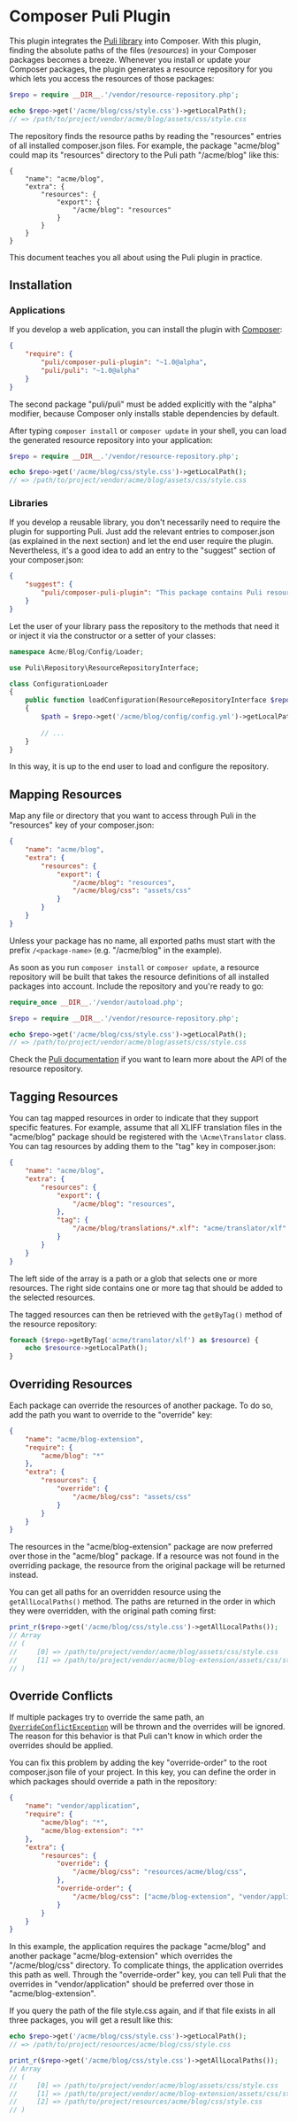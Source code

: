 Composer Puli Plugin
====================

This plugin integrates the [Puli library] into Composer. With this plugin,
finding the absolute paths of the files (*resources*) in your Composer packages
becomes a breeze. Whenever you install or update your Composer packages, the
plugin generates a resource repository for you which lets you access the resources
of those packages:

```php
$repo = require __DIR__.'/vendor/resource-repository.php';

echo $repo->get('/acme/blog/css/style.css')->getLocalPath();
// => /path/to/project/vendor/acme/blog/assets/css/style.css
```

The repository finds the resource paths by reading the "resources" entries of all
installed composer.json files. For example, the package "acme/blog" could map
its "resources" directory to the Puli path "/acme/blog" like this:

```
{
    "name": "acme/blog",
    "extra": {
        "resources": {
            "export": {
                "/acme/blog": "resources"
            }
        }
    }
}
```

This document teaches you all about using the Puli plugin in practice.

Installation
------------

### Applications

If you develop a web application, you can install the plugin with
[Composer]:

```json
{
    "require": {
        "puli/composer-puli-plugin": "~1.0@alpha",
        "puli/puli": "~1.0@alpha"
    }
}
```

The second package "puli/puli" must be added explicitly with the "alpha" 
modifier, because Composer only installs stable dependencies by default.

After typing `composer install` or `composer update` in your shell,
you can load the generated resource repository into your application:

```php
$repo = require __DIR__.'/vendor/resource-repository.php';

echo $repo->get('/acme/blog/css/style.css')->getLocalPath();
// => /path/to/project/vendor/acme/blog/assets/css/style.css
```

### Libraries

If you develop a reusable library, you don't necessarily need to
require the plugin for supporting Puli. Just add the relevant entries
to composer.json (as explained in the next section) and let the end
user require the plugin. Nevertheless, it's a good idea to add an
entry to the "suggest" section of your composer.json:

```json
{
    "suggest": {
        "puli/composer-puli-plugin": "This package contains Puli resources. Require the plugin to use them."
    }
}
```

Let the user of your library pass the repository to the methods that
need it or inject it via the constructor or a setter of your classes:

```php
namespace Acme/Blog/Config/Loader;

use Puli\Repository\ResourceRepositoryInterface;

class ConfigurationLoader
{
    public function loadConfiguration(ResourceRepositoryInterface $repo)
    {
        $path = $repo->get('/acme/blog/config/config.yml')->getLocalPath();
        
        // ...
    }
}
```

In this way, it is up to the end user to load and configure the repository.

Mapping Resources
-----------------

Map any file or directory that you want to access through Puli in the
"resources" key of your composer.json:

```json
{
    "name": "acme/blog",
    "extra": {
        "resources": {
            "export": {
                "/acme/blog": "resources",
                "/acme/blog/css": "assets/css"
            }
        }
    }
}
```

Unless your package has no name, all exported paths must start with the prefix
`/<package-name>` (e.g. "/acme/blog" in the example).

As soon as you run `composer install` or `composer update`, a resource repository
will be built that takes the resource definitions of all installed packages
into account. Include the repository and you're ready to go:

```php
require_once __DIR__.'/vendor/autoload.php';

$repo = require __DIR__.'/vendor/resource-repository.php';

echo $repo->get('/acme/blog/css/style.css')->getLocalPath();
// => /path/to/project/vendor/acme/blog/assets/css/style.css
```

Check the [Puli documentation] if you want to learn more about the API of the
resource repository.

Tagging Resources
-----------------

You can tag mapped resources in order to indicate that they support specific
features. For example, assume that all XLIFF translation files in the
"acme/blog" package should be registered with the `\Acme\Translator` class.
You can tag resources by adding them to the "tag" key in composer.json:

```json
{
    "name": "acme/blog",
    "extra": {
        "resources": {
            "export": {
                "/acme/blog": "resources",
            },
            "tag": {
                "/acme/blog/translations/*.xlf": "acme/translator/xlf"
            }
        }
    }
}
```

The left side of the array is a path or a glob that selects one or more
resources. The right side contains one or more tag that should be added to the
selected resources.

The tagged resources can then be retrieved with the `getByTag()` method of the
resource repository:

```php
foreach ($repo->getByTag('acme/translator/xlf') as $resource) {
    echo $resource->getLocalPath();
}
```

Overriding Resources
--------------------

Each package can override the resources of another package. To do so, add the
path you want to override to the "override" key:

```json
{
    "name": "acme/blog-extension",
    "require": {
        "acme/blog": "*"
    },
    "extra": {
        "resources": {
            "override": {
                "/acme/blog/css": "assets/css"
            }
        }
    }
}
```

The resources in the "acme/blog-extension" package are now preferred over those
in the "acme/blog" package. If a resource was not found in the overriding
package, the resource from the original package will be returned instead.

You can get all paths for an overridden resource using the
`getAllLocalPaths()` method. The paths are returned in the order in which
they were overridden, with the original path coming first:

```php
print_r($repo->get('/acme/blog/css/style.css')->getAllLocalPaths());
// Array
// (
//     [0] => /path/to/project/vendor/acme/blog/assets/css/style.css
//     [1] => /path/to/project/vendor/acme/blog-extension/assets/css/style.css
// )
```

Override Conflicts
------------------

If multiple packages try to override the same path, an
[`OverrideConflictException`] will be thrown and the overrides will be ignored.
The reason for this behavior is that Puli can't know in which order the
overrides should be applied.

You can fix this problem by adding the key "override-order" to the root
composer.json file of your project. In this key, you can define the order in
which packages should override a path in the repository:

```json
{
    "name": "vendor/application",
    "require": {
        "acme/blog": "*",
        "acme/blog-extension": "*"
    },
    "extra": {
        "resources": {
            "override": {
                "/acme/blog/css": "resources/acme/blog/css",
            },
            "override-order": {
                "/acme/blog/css": ["acme/blog-extension", "vendor/application"]
            }
        }
    }
}
```

In this example, the application requires the package "acme/blog" and another
package "acme/blog-extension" which overrides the "/acme/blog/css" directory.
To complicate things, the application overrides this path as well. Through
the "override-order" key, you can tell Puli that the overrides in
"vendor/application" should be preferred over those in "acme/blog-extension".

If you query the path of the file style.css again, and if that file exists in
all three packages, you will get a result like this:

```php
echo $repo->get('/acme/blog/css/style.css')->getLocalPath();
// => /path/to/project/resources/acme/blog/css/style.css

print_r($repo->get('/acme/blog/css/style.css')->getAllLocalPaths());
// Array
// (
//     [0] => /path/to/project/vendor/acme/blog/assets/css/style.css
//     [1] => /path/to/project/vendor/acme/blog-extension/assets/css/style.css
//     [2] => /path/to/project/resources/acme/blog/css/style.css
// )
```

[Puli library]: https://github.com/puli/puli
[Puli documentation]: https://github.com/puli/puli/blob/master/README.md
[Composer]: https://getcomposer.org
[`OverrideConflictException`]: src/RepositoryLoader/OverrideConflictException.php
